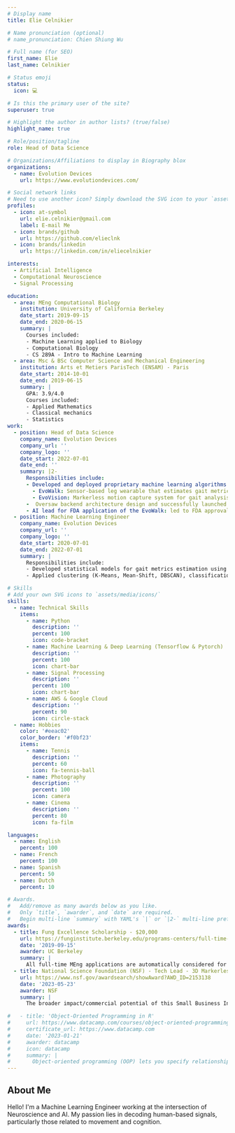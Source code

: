 ```yaml
---
# Display name
title: Elie Celnikier

# Name pronunciation (optional)
# name_pronunciation: Chien Shiung Wu

# Full name (for SEO)
first_name: Elie
last_name: Celnikier

# Status emoji
status:
  icon: 💻

# Is this the primary user of the site?
superuser: true

# Highlight the author in author lists? (true/false)
highlight_name: true

# Role/position/tagline
role: Head of Data Science

# Organizations/Affiliations to display in Biography blox
organizations:
  - name: Evolution Devices
    url: https://www.evolutiondevices.com/ 

# Social network links
# Need to use another icon? Simply download the SVG icon to your `assets/media/icons/` folder.
profiles:
  - icon: at-symbol
    url: elie.celnikier@gmail.com
    label: E-mail Me
  - icon: brands/github
    url: https://github.com/elieclnk
  - icon: brands/linkedin
    url: https://linkedin.com/in/eliecelnikier

interests:
  - Artificial Intelligence
  - Computational Neuroscience
  - Signal Processing

education:
  - area: MEng Computational Biology
    institution: University of California Berkeley
    date_start: 2019-09-15
    date_end: 2020-06-15
    summary: |
      Courses included:
      - Machine Learning applied to Biology
      - Computational Biology
      - CS 289A - Intro to Machine Learning
  - area: Msc & BSc Computer Science and Mechanical Engineering
    institution: Arts et Metiers ParisTech (ENSAM) - Paris
    date_start: 2014-10-01
    date_end: 2019-06-15
    summary: |
      GPA: 3.9/4.0
      Courses included:
      - Applied Mathematics
      - Classical mechanics
      - Statistics
work:
  - position: Head of Data Science
    company_name: Evolution Devices
    company_url: ''
    company_logo: ''
    date_start: 2022-07-01
    date_end: ''
    summary: |2-
      Responsibilities include:
      - Developed and deployed proprietary machine learning algorithms for two products:
        - EvoWalk: Sensor-based leg wearable that estimates gait metrics and analyzes walking patterns in real-time.
        - EvoVision: Markerless motion capture system for gait analysis that leverages 3D multi-person pose estimation techniques.
      -  Oversaw backend architecture design and successfully launched the EvoVision 3D markerless motion capture syste into production. Managed a team of 2 software engineers.
      - AI lead for FDA application of the EvoWalk: led to FDA approval in December 2023.
  - position: Machine Learning Engineer
    company_name: Evolution Devices
    company_url: ''
    company_logo: ''
    date_start: 2020-07-01
    date_end: 2022-07-01
    summary: |
      Responsibilities include:
      - Developed statistical models for gait metrics estimation using noisy real-time signals from inertial sensors.
      - Applied clustering (K-Means, Mean-Shift, DBSCAN), classification (SVM, Random Forest, MLP, CNN, RNN), and statistical analysis (Statistical visualization, Bayesian inference, correlation analysis) on kinematic data to investigate gait patterns

# Skills
# Add your own SVG icons to `assets/media/icons/`
skills:
  - name: Technical Skills
    items:
      - name: Python
        description: ''
        percent: 100
        icon: code-bracket
      - name: Machine Learning & Deep Learning (Tensorflow & Pytorch)
        description: ''
        percent: 100
        icon: chart-bar
      - name: Signal Processing
        description: ''
        percent: 100
        icon: chart-bar
      - name: AWS & Google Cloud
        description: ''
        percent: 90
        icon: circle-stack
  - name: Hobbies
    color: '#eeac02'
    color_border: '#f0bf23'
    items:
      - name: Tennis
        description: ''
        percent: 60
        icon: fa-tennis-ball
      - name: Photography
        description: ''
        percent: 100
        icon: camera
      - name: Cinema
        description: ''
        percent: 80
        icon: fa-film

languages:
  - name: English
    percent: 100
  - name: French
    percent: 100
  - name: Spanish
    percent: 50
  - name: Dutch
    percent: 10

# Awards.
#   Add/remove as many awards below as you like.
#   Only `title`, `awarder`, and `date` are required.
#   Begin multi-line `summary` with YAML's `|` or `|2-` multi-line prefix and indent 2 spaces below.
awards:
  - title: Fung Excellence Scholarship - $20,000
    url: https://funginstitute.berkeley.edu/programs-centers/full-time-program/learn-more/tuition-financial-aid/#1698446307521-94589b0a-28a2
    date: '2019-09-15'
    awarder: UC Berkeley
    summary: |
      All full-time MEng applications are automatically considered for the Fung Excellence Scholarship. This merit award is given to a subset of candidates with noteworthy academic or professional accomplishments, as determined by department faculty nominations. The award covers approximately 25-50% of the tuition and fees for the full-time MEng program. Exact grant amounts may vary.
  - title: National Science Foundation (NSF) - Tech Lead - 3D Markerless Motion Capture Technology For Gait Analysis - $1M
    url: https://www.nsf.gov/awardsearch/showAward?AWD_ID=2153138
    date: '2023-05-23'
    awarder: NSF
    summary: |
      The broader impact/commercial potential of this Small Business Innovation Research (SBIR) Phase II project benefits the 70 million people struggling with gait disorders in the US. Gait analysis monitors how individuals walk to predict or prevent injuries and track rehabilitation progress. Due to the potentially high equipment costs, space requirements, and required technical expertise to collect and interpret results, detailed gait analyses are limited to a few centers and mainly used for surgical decision-making. This project uses Artificial Intelligence (AI) for gait analysis at roughly 70% less than typical costs, as well as offering reduced set-up time and improved workflow efficiency.

#   - title: 'Object-Oriented Programming in R'
#     url: https://www.datacamp.com/courses/object-oriented-programming-with-s3-and-r6-in-r
#     certificate_url: https://www.datacamp.com
#     date: '2023-01-21'
#     awarder: datacamp
#     icon: datacamp
#     summary: |
#       Object-oriented programming (OOP) lets you specify relationships between functions and the objects that they can act on, helping you manage complexity in your code. This is an intermediate level course, providing an introduction to OOP, using the S3 and R6 systems. S3 is a great day-to-day R programming tool that simplifies some of the functions that you write. R6 is especially useful for industry-specific analyses, working with web APIs, and building GUIs.
---
```


## About Me

Hello! I'm a Machine Learning Engineer working at the intersection of Neuroscience and AI. My passion lies in decoding human-based signals, particularly those related to movement and cognition.
